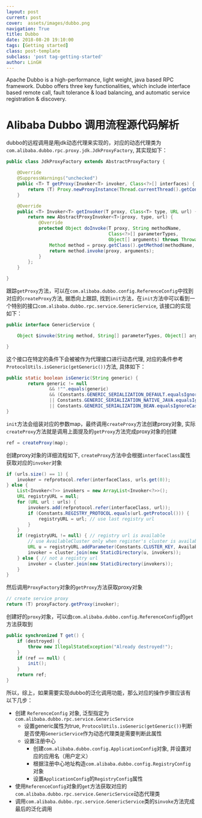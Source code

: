 ```yaml
---
layout: post
current: post
cover:  assets/images/dubbo.png
navigation: True
title: Dubbo
date: 2018-08-20 19:10:00
tags: [Getting started]
class: post-template
subclass: 'post tag-getting-started'
author: LinGH
---
```


Apache Dubbo is a high-performance, light weight, java based RPC framework. Dubbo offers three key functionalities, which include interface based remote call, fault tolerance & load balancing, and automatic service registration & discovery.


# Alibaba Dubbo 调用流程源代码解析

dubbo的远程调用是用jdk动态代理来实现的，对应的动态代理类为 `com.alibaba.dubbo.rpc.proxy.jdk.JdkProxyFactory`, 其实现如下：

```java
public class JdkProxyFactory extends AbstractProxyFactory {

    @Override
    @SuppressWarnings("unchecked")
    public <T> T getProxy(Invoker<T> invoker, Class<?>[] interfaces) {
        return (T) Proxy.newProxyInstance(Thread.currentThread().getContextClassLoader(), interfaces, new InvokerInvocationHandler(invoker));
    }

    @Override
    public <T> Invoker<T> getInvoker(T proxy, Class<T> type, URL url) {
        return new AbstractProxyInvoker<T>(proxy, type, url) {
            @Override
            protected Object doInvoke(T proxy, String methodName,
                                      Class<?>[] parameterTypes,
                                      Object[] arguments) throws Throwable {
                Method method = proxy.getClass().getMethod(methodName, parameterTypes);
                return method.invoke(proxy, arguments);
            }
        };
    }

}
```

跟踪`getProxy`方法，可以在`com.alibaba.dubbo.config.ReferenceConfig`中找到对应的`createProxy`方法, 据悉向上跟踪, 找到`init`方法，在`init`方法中可以看到一个特别的接口`com.alibaba.dubbo.rpc.service.GenericService`, 该接口的实现如下：
```java
public interface GenericService {

    Object $invoke(String method, String[] parameterTypes, Object[] args) throws GenericException;

}
```

这个接口在特定的条件下会被被作为代理接口进行动态代理, 对应的条件参考`ProtocolUtils.isGeneric(getGeneric())`方法, 具体如下：

```java
public static boolean isGeneric(String generic) {
        return generic != null
                && !"".equals(generic)
                && (Constants.GENERIC_SERIALIZATION_DEFAULT.equalsIgnoreCase(generic)  /* Normal generalization cal */
                || Constants.GENERIC_SERIALIZATION_NATIVE_JAVA.equalsIgnoreCase(generic) /* Streaming generalization call supporting jdk serialization */
                || Constants.GENERIC_SERIALIZATION_BEAN.equalsIgnoreCase(generic));
}
```

`init`方法会组装对应的参数map，最终调用`createProxy`方法创建proxy对象, 实际`createProxy`方法就是调用上面提及的`getProxy`方法完成proxy对象的创建
```java
ref = createProxy(map);
```

创建proxy对象的详细流程如下, `createProxy`方法中会根据`interfaceClass`属性获取对应的`invoker`对象
```java
if (urls.size() == 1) {
    invoker = refprotocol.refer(interfaceClass, urls.get(0));
} else {
    List<Invoker<?>> invokers = new ArrayList<Invoker<?>>();
    URL registryURL = null;
    for (URL url : urls) {
        invokers.add(refprotocol.refer(interfaceClass, url));
        if (Constants.REGISTRY_PROTOCOL.equals(url.getProtocol())) {
            registryURL = url; // use last registry url
        }
    }
    if (registryURL != null) { // registry url is available
        // use AvailableCluster only when register's cluster is available
        URL u = registryURL.addParameter(Constants.CLUSTER_KEY, AvailableCluster.NAME);
        invoker = cluster.join(new StaticDirectory(u, invokers));
    } else { // not a registry url
        invoker = cluster.join(new StaticDirectory(invokers));
    }
}
```

然后调用`ProxyFactory`对象的`getProxy`方法获取proxy对象
```java
// create service proxy
return (T) proxyFactory.getProxy(invoker);
```

创建好的`proxy`对象，可以由`com.alibaba.dubbo.config.ReferenceConfig`的`get`方法获取到
```java
public synchronized T get() {
    if (destroyed) {
        throw new IllegalStateException("Already destroyed!");
    }
    if (ref == null) {
        init();
    }
    return ref;
}
```

所以，综上，如果需要实现dubbo的泛化调用功能，那么对应的操作步骤应该有以下几步：
- 创建 `ReferenceConfig` 对象, 泛型指定为 `com.alibaba.dubbo.rpc.service.GenericService`
    - 设置generic属性为true, `ProtocolUtils.isGeneric(getGeneric())`判断是否使用`GenericService`作为动态代理类是需要判断此属性
    - 设置注册中心
        - 创建`com.alibaba.dubbo.config.ApplicationConfig`对象, 并设置对应的应用名（用户定义）
        - 根据注册中心地址构造`com.alibaba.dubbo.config.RegistryConfig`对象
        - 设置`ApplicationConfig`的`RegistryConfig`属性
- 使用`ReferenceConfig`对象的`get`方法获取对应的`com.alibaba.dubbo.rpc.service.GenericService`动态代理类
- 调用`com.alibaba.dubbo.rpc.service.GenericService`类的`$invoke`方法完成最后的泛化调用
